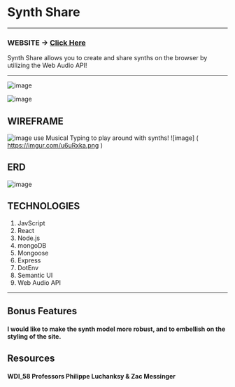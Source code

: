 # Synth Share
---
### WEBSITE -> [Click Here](https://protected-retreat-79471.herokuapp.com/) 
Synth Share allows you to create and share synths on the browser by utilizing the Web Audio API! 

---

![image]( https://imgur.com/WuKSkri.png )  

![image]( https://imgur.com/Fffae7A.png ) 

## WIREFRAME

![image]( https://imgur.com/d7P8amJ.png ) 
use Musical Typing to play around with synths! ![image] ( https://imgur.com/u6uRxka.png )

## ERD
![image]( https://imgur.com/FKy4jh2.png ) 


## TECHNOLOGIES 
1. JavScript 
2. React
2. Node.js
3. mongoDB
4. Mongoose 
5. Express 
6. DotEnv 
9. Semantic UI 
10. Web Audio API


---
## Bonus Features
#### I would like to make the synth model more robust, and to embellish on the styling of the site.
## Resources
#### WDI_58 Professors Philippe Luchanksy & Zac Messinger
